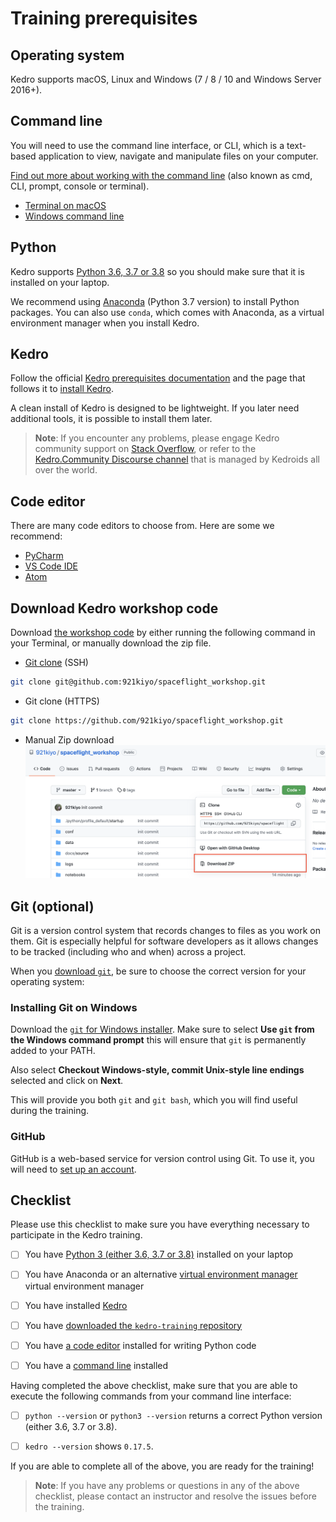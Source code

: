 # Training prerequisites
## Operating system
Kedro supports macOS, Linux and Windows (7 / 8 / 10 and Windows Server 2016+).

## Command line
You will need to use the command line interface, or CLI, which is a text-based application to view, navigate and manipulate files on your computer.

[Find out more about working with the command line](https://tutorial.djangogirls.org/en/intro_to_command_line/) (also known as cmd, CLI, prompt, console or terminal).

- [Terminal on macOS](https://support.apple.com/en-gb/guide/terminal/welcome/mac)
- [Windows command line](https://www.computerhope.com/issues/chusedos.htm)

## Python
Kedro supports [Python 3.6, 3.7 or 3.8](https://www.python.org/downloads/) so you should make sure that it is installed on your laptop.

We recommend using [Anaconda](https://www.anaconda.com/download) (Python 3.7 version) to install Python packages. You can also use `conda`, which comes with Anaconda, as a virtual environment manager when you install Kedro.

## Kedro
Follow the official [Kedro prerequisites documentation](https://kedro.readthedocs.io/en/latest/02_get_started/01_prerequisites.html) and the page that follows it to [install Kedro](https://kedro.readthedocs.io/en/latest/02_get_started/02_install.html).

A clean install of Kedro is designed to be lightweight. If you later need additional tools, it is possible to install them later.

>**Note**: If you encounter any problems, please engage Kedro community support on [Stack Overflow](https://stackoverflow.com/questions/tagged/kedro), or refer to the [Kedro.Community Discourse channel](https://discourse.kedro.community/) that is managed by Kedroids all over the world.

## Code editor
There are many code editors to choose from. Here are some we recommend:

- [PyCharm](https://www.jetbrains.com/pycharm/download/)
- [VS Code IDE](https://code.visualstudio.com/)
- [Atom](https://atom.io/)

## Download Kedro workshop code
Download [the workshop code](https://github.com/quantumblacklabs/kedro-training) by either running the following command in your Terminal, or manually download the zip file.
- [Git clone](https://docs.github.com/en/repositories/creating-and-managing-repositories/cloning-a-repository) (SSH)
```bash
git clone git@github.com:921kiyo/spaceflight_workshop.git
```
- Git clone (HTTPS)
```bash
git clone https://github.com/921kiyo/spaceflight_workshop.git
```
- Manual Zip download
![Manual zip download](images/repo_zip_download.png)


## Git (optional)

Git is a version control system that records changes to files as you work on them. Git is especially helpful for software developers as it allows changes to be tracked (including who and when) across a project.

When you [download `git`](https://git-scm.com/downloads), be sure to choose the correct version for your operating system:

### Installing Git on Windows
Download the [`git` for Windows installer](https://gitforwindows.org/). Make sure to select **Use `git` from the Windows command prompt** this will ensure that `git` is permanently added to your PATH.

Also select **Checkout Windows-style, commit Unix-style line endings** selected and click on **Next**.

This will provide you both `git` and `git bash`, which you will find useful during the training.

### GitHub
GitHub is a web-based service for version control using Git. To use it, you will need to [set up an account](https://github.com).


## Checklist
Please use this checklist to make sure you have everything necessary to participate in the Kedro training.

- [ ] You have [Python 3 (either 3.6, 3.7 or 3.8)](https://www.python.org/downloads/) installed on your laptop

- [ ] You have Anaconda or an alternative [virtual environment manager](https://kedro.readthedocs.io/en/stable/02_get_started/01_prerequisites.html#virtual-environments) virtual environment manager

- [ ] You have installed [Kedro](#kedro)

- [ ] You have [downloaded the `kedro-training` repository](#kedro-training-code)

- [ ] You have [a code editor](#code-editor) installed for writing Python code

- [ ] You have a [command line](#command-line) installed

Having completed the above checklist, make sure that you are able to execute the following commands from your command line interface:

- [ ]  `python --version` or `python3 --version` returns a correct Python version (either 3.6, 3.7 or 3.8).

- [ ]  `kedro --version` shows `0.17.5`.


If you are able to complete all of the above, you are ready for the training!

>**Note**: If you have any problems or questions in any of the above checklist, please contact an instructor and resolve the issues before the training.
